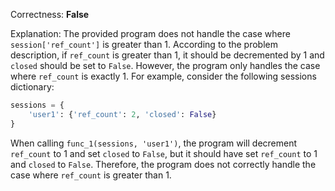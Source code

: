 Correctness: **False**

Explanation: The provided program does not handle the case where `session['ref_count']` is greater than 1. According to the problem description, if `ref_count` is greater than 1, it should be decremented by 1 and `closed` should be set to `False`. However, the program only handles the case where `ref_count` is exactly 1. For example, consider the following sessions dictionary:

```python
sessions = {
    'user1': {'ref_count': 2, 'closed': False}
}
```

When calling `func_1(sessions, 'user1')`, the program will decrement `ref_count` to 1 and set `closed` to `False`, but it should have set `ref_count` to 1 and `closed` to `False`. Therefore, the program does not correctly handle the case where `ref_count` is greater than 1.